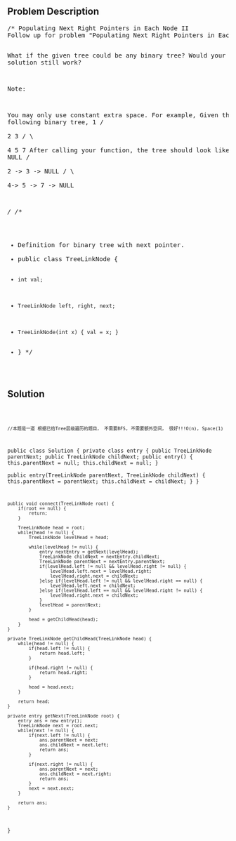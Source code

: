 <!--
<style>
  body { font-family: Arial, sans-serif; }
  .container { max-width: 1000px; margin: auto; padding: 20px; }
  .comment-block { background-color: #f9f9f9; padding: 10px; border-left: 5px solid #ccc; }
  .code-block { background-color: #f4f4f4; padding: 10px; border: 1px solid #ddd; }
</style>
-->

<div class='container'>
<h2>Problem Description</h2>
<div class='comment-block'>
<pre>
/* Populating Next Right Pointers in Each Node II
Follow up for problem "Populating Next Right Pointers in Each Node".

What if the given tree could be any binary tree? Would your previous solution 
still work?

Note:

You may only use constant extra space.
For example,
Given the following binary tree,
         1
       /  \
      2    3
     / \    \
    4   5    7
After calling your function, the tree should look like:
         1 -> NULL
       /  \
      2 -> 3 -> NULL
     / \    \
    4-> 5 -> 7 -> NULL

*/
    /**
 * Definition for binary tree with next pointer.
 * public class TreeLinkNode {
 *     int val;
 *     TreeLinkNode left, right, next;
 *     TreeLinkNode(int x) { val = x; }
 * }
 */
</pre>
</div>

<h2>Solution</h2>
<div class='code-block'>
<pre><code class='language-java'>


    //本题是一道 根据已给Tree层级遍历的题目， 不需要BFS, 不需要额外空间， 很好!!!O(n), Space(1)
public class Solution {
    private class entry {
        public TreeLinkNode parentNext;
        public TreeLinkNode childNext;
        public entry() {
            this.parentNext = null;
            this.childNext = null;
        }        
        public entry(TreeLinkNode parentNext, TreeLinkNode childNext) {
            this.parentNext = parentNext;
            this.childNext = childNext;
        }
    }
    
    public void connect(TreeLinkNode root) {
        if(root == null) {
            return;
        }
        
        TreeLinkNode head = root;
        while(head != null) {
            TreeLinkNode levelHead = head;
            
            while(levelHead != null) {
                entry nextEntry = getNext(levelHead);
                TreeLinkNode childNext = nextEntry.childNext;
                TreeLinkNode parentNext = nextEntry.parentNext;
                if(levelHead.left != null && levelHead.right != null) {
                    levelHead.left.next = levelHead.right;
                    levelHead.right.next = childNext;
                }else if(levelHead.left != null && levelHead.right == null) {
                    levelHead.left.next = childNext;
                }else if(levelHead.left == null && levelHead.right != null) {
                    levelHead.right.next = childNext;
                }
                levelHead = parentNext;
            }
            
            head = getChildHead(head);
        }   
    }
    
    private TreeLinkNode getChildHead(TreeLinkNode head) {
        while(head != null) {
            if(head.left != null) {
                return head.left;
            }
            
            if(head.right != null) {
                return head.right;
            }
            
            head = head.next;
        }
        
        return head;
    }
    
    private entry getNext(TreeLinkNode root) {
        entry ans = new entry();
        TreeLinkNode next = root.next;
        while(next != null) {
            if(next.left != null) {
                ans.parentNext = next;
                ans.childNext = next.left;
                return ans;
            }
            
            if(next.right != null) {
                ans.parentNext = next;
                ans.childNext = next.right;
                return ans;
            }
            next = next.next;
        }

        return ans;
    }
}</code></pre>
</div>
</div>
